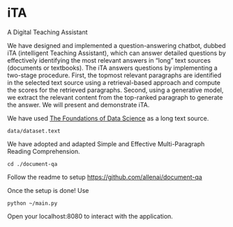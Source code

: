# iTA
A Digital Teaching Assistant

We have designed and implemented a question-answering chatbot, dubbed iTA (intelligent Teaching Assistant), which can answer detailed questions by effectively identifying the most relevant answers in “long” text sources (documents or textbooks). The iTA answers questions by implementing a two-stage procedure. First, the topmost relevant paragraphs are identified in the selected text source using a retrieval-based approach and compute the scores for the retrieved paragraphs. Second, using a generative model, we extract the relevant content from the top-ranked paragraph to generate the answer. We will present and demonstrate iTA.

We have used [The Foundations of Data Science](https://www.inferentialthinking.com/chapters/intro.html) as a long text source.
```
data/dataset.text
```

We have adopted and adapted Simple and Effective Multi-Paragraph Reading Comprehension.
```
cd ./document-qa
```
Follow the readme to setup https://github.com/allenai/document-qa

Once the setup is done! Use
```
python ~/main.py
```
Open your localhost:8080 to interact with the application.
